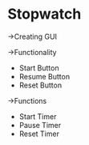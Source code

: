 # Stopwatch
->Creating GUI

->Functionality
 * Start Button
 * Resume Button
 * Reset Button

->Functions 
 * Start Timer
 * Pause Timer
 * Reset Timer
